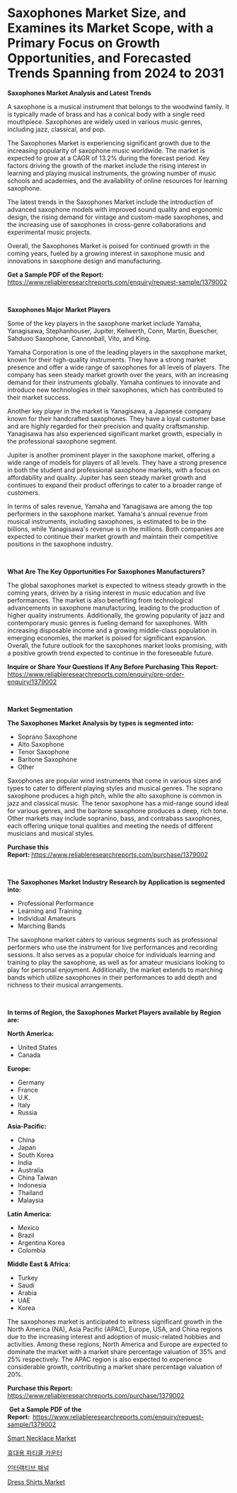 <p><h1>Saxophones Market Size, and Examines its Market Scope, with a Primary Focus on Growth Opportunities, and Forecasted Trends Spanning from 2024 to 2031</h1></p><p><strong>Saxophones Market Analysis and Latest Trends</strong></p>
<p><p>A saxophone is a musical instrument that belongs to the woodwind family. It is typically made of brass and has a conical body with a single reed mouthpiece. Saxophones are widely used in various music genres, including jazz, classical, and pop.</p><p>The Saxophones Market is experiencing significant growth due to the increasing popularity of saxophone music worldwide. The market is expected to grow at a CAGR of 13.2% during the forecast period. Key factors driving the growth of the market include the rising interest in learning and playing musical instruments, the growing number of music schools and academies, and the availability of online resources for learning saxophone.</p><p>The latest trends in the Saxophones Market include the introduction of advanced saxophone models with improved sound quality and ergonomic design, the rising demand for vintage and custom-made saxophones, and the increasing use of saxophones in cross-genre collaborations and experimental music projects.</p><p>Overall, the Saxophones Market is poised for continued growth in the coming years, fueled by a growing interest in saxophone music and innovations in saxophone design and manufacturing.</p></p>
<p><strong>Get a Sample PDF of the Report:&nbsp;</strong> <a href="https://www.reliableresearchreports.com/enquiry/request-sample/1379002">https://www.reliableresearchreports.com/enquiry/request-sample/1379002</a></p>
<p>&nbsp;</p>
<p><strong>Saxophones Major Market Players</strong></p>
<p><p>Some of the key players in the saxophone market include Yamaha, Yanagisawa, Stephanhouser, Jupiter, Keilwerth, Conn, Martin, Buescher, Sahduoo Saxophone, Cannonball, Vito, and King. </p><p>Yamaha Corporation is one of the leading players in the saxophone market, known for their high-quality instruments. They have a strong market presence and offer a wide range of saxophones for all levels of players. The company has seen steady market growth over the years, with an increasing demand for their instruments globally. Yamaha continues to innovate and introduce new technologies in their saxophones, which has contributed to their market success.</p><p>Another key player in the market is Yanagisawa, a Japanese company known for their handcrafted saxophones. They have a loyal customer base and are highly regarded for their precision and quality craftsmanship. Yanagisawa has also experienced significant market growth, especially in the professional saxophone segment.</p><p>Jupiter is another prominent player in the saxophone market, offering a wide range of models for players of all levels. They have a strong presence in both the student and professional saxophone markets, with a focus on affordability and quality. Jupiter has seen steady market growth and continues to expand their product offerings to cater to a broader range of customers.</p><p>In terms of sales revenue, Yamaha and Yanagisawa are among the top performers in the saxophone market. Yamaha's annual revenue from musical instruments, including saxophones, is estimated to be in the billions, while Yanagisawa's revenue is in the millions. Both companies are expected to continue their market growth and maintain their competitive positions in the saxophone industry.</p></p>
<p>&nbsp;</p>
<p><strong>What Are The Key Opportunities For Saxophones Manufacturers?</strong></p>
<p><p>The global saxophones market is expected to witness steady growth in the coming years, driven by a rising interest in music education and live performances. The market is also benefiting from technological advancements in saxophone manufacturing, leading to the production of higher quality instruments. Additionally, the growing popularity of jazz and contemporary music genres is fueling demand for saxophones. With increasing disposable income and a growing middle-class population in emerging economies, the market is poised for significant expansion. Overall, the future outlook for the saxophones market looks promising, with a positive growth trend expected to continue in the foreseeable future.</p></p>
<p><strong>Inquire or Share Your Questions If Any Before Purchasing This Report:</strong> <a href="https://www.reliableresearchreports.com/enquiry/pre-order-enquiry/1379002">https://www.reliableresearchreports.com/enquiry/pre-order-enquiry/1379002</a></p>
<p>&nbsp;</p>
<p><strong>Market Segmentation</strong></p>
<p><strong>The Saxophones Market Analysis by types is segmented into:</strong></p>
<p><ul><li>Soprano Saxophone</li><li>Alto Saxophone</li><li>Tenor Saxophone</li><li>Baritone Saxophone</li><li>Other</li></ul></p>
<p><p>Saxophones are popular wind instruments that come in various sizes and types to cater to different playing styles and musical genres. The soprano saxophone produces a high pitch, while the alto saxophone is common in jazz and classical music. The tenor saxophone has a mid-range sound ideal for various genres, and the baritone saxophone produces a deep, rich tone. Other markets may include sopranino, bass, and contrabass saxophones, each offering unique tonal qualities and meeting the needs of different musicians and musical styles.</p></p>
<p><strong>Purchase this Report:&nbsp;</strong><a href="https://www.reliableresearchreports.com/purchase/1379002">https://www.reliableresearchreports.com/purchase/1379002</a></p>
<p>&nbsp;</p>
<p><strong>The Saxophones Market Industry Research by Application is segmented into:</strong></p>
<p><ul><li>Professional Performance</li><li>Learning and Training</li><li>Individual Amateurs</li><li>Marching Bands</li></ul></p>
<p><p>The saxophone market caters to various segments such as professional performers who use the instrument for live performances and recording sessions. It also serves as a popular choice for individuals learning and training to play the saxophone, as well as for amateur musicians looking to play for personal enjoyment. Additionally, the market extends to marching bands which utilize saxophones in their performances to add depth and richness to their musical arrangements.</p></p>
<p>&nbsp;</p>
<p><strong>In terms of Region, the Saxophones Market Players available by Region are:</strong></p>
<p>
    <p> <strong> North America: </strong>
        <ul>
            <li>United States</li>
            <li>Canada</li>
        </ul>
        </p> 
    <p> <strong> Europe: </strong>
        <ul>
            <li>Germany</li>
            <li>France</li>
            <li>U.K.</li>
            <li>Italy</li>
            <li>Russia</li>
        </ul>
        </p> 
    <p> <strong> Asia-Pacific: </strong>
        <ul>
            <li>China</li>
            <li>Japan</li>
            <li>South Korea</li>
            <li>India</li>
            <li>Australia</li>
            <li>China Taiwan</li>
            <li>Indonesia</li>
            <li>Thailand</li>
            <li>Malaysia</li>
        </ul>
        </p> 
    <p> <strong> Latin America: </strong>
        <ul>
            <li>Mexico</li>
            <li>Brazil</li>
            <li>Argentina Korea</li>
            <li>Colombia</li>
        </ul>
        </p> 
    <p> <strong> Middle East & Africa: </strong>
        <ul>
            <li>Turkey</li>
            <li>Saudi</li>
            <li>Arabia</li>
            <li>UAE</li>
            <li>Korea</li>
        </ul>
    </p>
    </p>
<p><p>The saxophones market is anticipated to witness significant growth in the North America (NA), Asia Pacific (APAC), Europe, USA, and China regions due to the increasing interest and adoption of music-related hobbies and activities. Among these regions, North America and Europe are expected to dominate the market with a market share percentage valuation of 35% and 25% respectively. The APAC region is also expected to experience considerable growth, contributing a market share percentage valuation of 20%.</p></p>
<p><strong>Purchase this Report: </strong><a href="https://www.reliableresearchreports.com/purchase/1379002">https://www.reliableresearchreports.com/purchase/1379002</a></p>
<p>&nbsp;<strong>Get a Sample PDF of the Report:&nbsp;&nbsp;</strong><a href="https://www.reliableresearchreports.com/enquiry/request-sample/1379002">https://www.reliableresearchreports.com/enquiry/request-sample/1379002</a></p>
<p><strong></strong></p>
<p><p><a href="https://github.com/jodemen/Market-Research-Report-List-1/blob/main/smart-necklace-market.md">Smart Necklace Market</a></p><p><a href="https://medium.com/@moulafa/%ED%9C%B4%EB%8C%80%EC%9A%A9-%EC%9E%85%EC%9E%90-%EC%84%B8%EA%B8%B0-%EA%B3%84%EC%88%98%EA%B8%B0-%EC%8B%9C%EC%9E%A5-%EA%B2%BD%EC%9F%81-%EB%B6%84%EC%84%9D-%EC%8B%9C%EC%9E%A5-%EB%8F%99%ED%96%A5-%EB%B0%8F-2031%EB%85%84%EA%B9%8C%EC%A7%80%EC%9D%98-%EC%98%88%EC%B8%A1-9917ea55fdfb">휴대용 파티클 카운터</a></p><p><a href="https://medium.com/@wallacbahrtyinger567686/%EC%9D%B8%ED%84%B0%EB%9E%99%ED%8B%B0%EB%B8%8C-%ED%8C%A8%EB%84%90-%EC%8B%9C%EC%9E%A5-%EB%B3%B4%EA%B3%A0%EC%84%9C%EB%8A%94-%EC%9D%B4-%EC%8B%9C%EC%9E%A5%EC%9D%98-%EC%B5%9C%EC%8B%A0-%ED%8A%B8%EB%A0%8C%EB%93%9C%EC%99%80-%EC%84%B1%EC%9E%A5-%EA%B8%B0%ED%9A%8C%EB%A5%BC-%EB%B0%9D%ED%98%80%EC%A4%8D%EB%8B%88%EB%8B%A4-557aa2aa6c9e">인터랙티브 패널</a></p><p><a href="https://github.com/jj19131/Market-Research-Report-List-1/blob/main/dress-shirts-market.md">Dress Shirts Market</a></p></p>